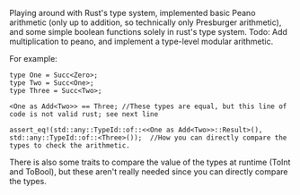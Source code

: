 Playing around with Rust's type system, implemented basic Peano arithmetic (only up to addition, so technically only Presburger arithmetic), and some simple boolean functions solely in rust's type system. Todo: Add multiplication to peano, and implement a type-level modular arithmetic.

For example: 


```
type One = Succ<Zero>;
type Two = Succ<One>;
type Three = Succ<Two>;

<One as Add<Two>> == Three; //These types are equal, but this line of code is not valid rust; see next line 

assert_eq!(std::any::TypeId::of::<<One as Add<Two>>::Result>(), std::any::TypeId::of::<Three>());  //How you can directly compare the types to check the arithmetic.

```

There is also some traits to compare the value of the types at runtime (ToInt and ToBool), but these aren't really needed since you can directly compare the types.